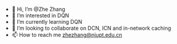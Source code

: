 - 👋 Hi, I’m @Zhe Zhang
- 👀 I’m interested in DQN
- 🌱 I’m currently learning DQN
- 💞️ I’m looking to collaborate on DCN, ICN and in-network caching
- 📫 How to reach me zhezhang@njupt.edu.cn

<!---
Petrelli/Petrelli is a ✨ special ✨ repository because its `README.md` (this file) appears on your GitHub profile.
You can click the Preview link to take a look at your changes.
--->
